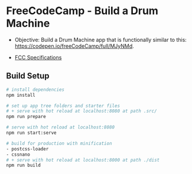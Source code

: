 # FreeCodeCamp - Build a Drum Machine

- Objective: Build a Drum Machine app that is functionally similar to this: https://codepen.io/freeCodeCamp/full/MJyNMd.

- [FCC Specifications](https://learn.freecodecamp.org/front-end-libraries/front-end-libraries-projects/build-a-drum-machine)

## Build Setup

``` bash
# install dependencies
npm install

# set up app tree folders and starter files
# + serve with hot reload at localhost:8080 at path .src/
npm run prepare

# serve with hot reload at localhost:8080
npm run start:serve

# build for production with minification
- postcss-loader
- cssnano
# + serve with hot reload at localhost:8000 at path ./dist
npm run build
```